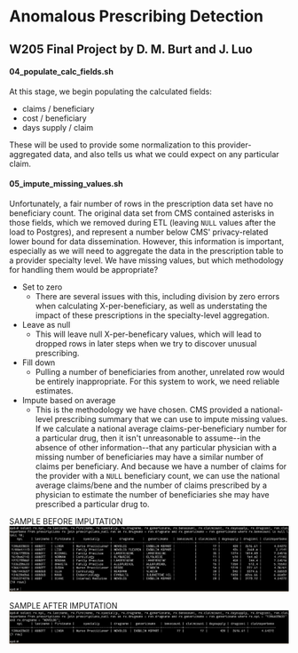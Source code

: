 # Anomalous Prescribing Detection
## W205 Final Project by D. M. Burt and J. Luo

#### 04_populate_calc_fields.sh  
At this stage, we begin populating the calculated fields:
* claims / beneficiary
* cost / beneficiary
* days supply / claim

These will be used to provide some normalization to this provider-aggregated data, and also tells us what we could expect on any particular claim.

#### 05_impute_missing_values.sh
Unfortunately, a fair number of rows in the prescription data set have no beneficiary count.  The original data set from CMS contained asterisks in those fields, which we removed during ETL (leaving `NULL` values after the load to Postgres), and represent a number below CMS' privacy-related lower bound for data dissemination.  However, this information is important, especially as we will need to aggregate the data in the prescription table to a provider specialty level.  We have missing values, but which methodology for handling them would be appropriate?
* Set to zero
  - There are several issues with this, including division by zero errors when calculating X-per-beneficiary, as well as understating the impact of these prescriptions in the specialty-level aggregation.
* Leave as null
  - This will leave null X-per-beneficary values, which will lead to dropped rows in later steps when we try to discover unusual prescribing.
* Fill down
  - Pulling a number of beneficiaries from another, unrelated row would be entirely inappropriate.  For this system to work, we need reliable estimates.
* Impute based on average
  - This is the methodology we have chosen.  CMS provided a national-level prescribing summary that we can use to impute missing values.  If we calculate a national average claims-per-beneficiary number for a particular drug, then it isn't unreasonable to assume--in the absence of other information--that any particular physician with a missing number of beneficiaries may have a similar number of claims per beneficiary.  And because we have a number of claims for the provider with a `NULL` beneficiary count, we can use the national average claims/bene and the number of claims prescribed by a physician to estimate the number of beneficiaries she may have prescribed a particular drug to.

SAMPLE BEFORE IMPUTATION
![Sample of rows with missing values before imputation](https://raw.githubusercontent.com/dmburt/w205_final/master/documentation/images/Impute%20Missing%20Values%20-%20Step%201.png)

SAMPLE AFTER IMPUTATION
![Sample of rows with missing values before imputation](https://raw.githubusercontent.com/dmburt/w205_final/master/documentation/images/Impute%20Missing%20Values%20-%20Step%202.png)

